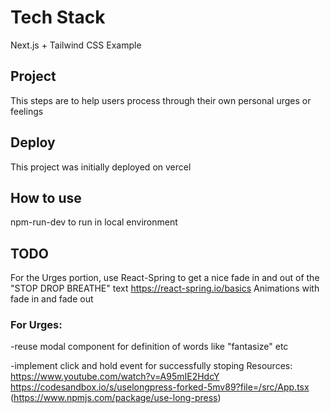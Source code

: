 # Tech Stack
Next.js + Tailwind CSS Example
## Project

This steps are to help users process through their own personal urges or feelings
## Deploy

This project was initially deployed on vercel

## How to use

npm-run-dev to run in local environment

## TODO
For the Urges portion, use React-Spring to get a nice fade in and out of the "STOP DROP BREATHE" text 
https://react-spring.io/basics
Animations with fade in and fade out

### For Urges:
-reuse modal component for definition of words like "fantasize" etc

-implement click and hold event for successfully stoping
Resources:
https://www.youtube.com/watch?v=A95mIE2HdcY
https://codesandbox.io/s/uselongpress-forked-5mv89?file=/src/App.tsx (https://www.npmjs.com/package/use-long-press)